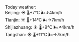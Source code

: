 Today weather:  
Beijing: ☀️   🌡️+7°C 🌬️↓4km/h  
Tianjin: ☀️   🌡️+14°C 🌬️→7km/h  
Shijiazhuang: ☀️   🌡️+9°C 🌬️↗4km/h  
Tangshan: ☀️   🌡️+11°C 🌬️→7km/h  
